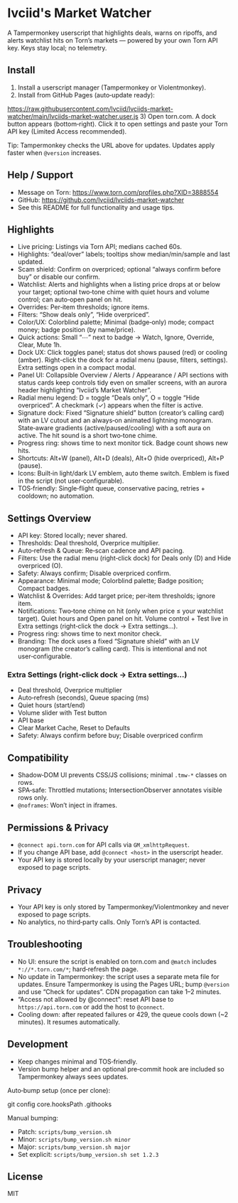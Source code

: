 # lvciid's Market Watcher

A Tampermonkey userscript that highlights deals, warns on ripoffs, and alerts watchlist hits on Torn’s markets — powered by your own Torn API key. Keys stay local; no telemetry.

## Install

1) Install a userscript manager (Tampermonkey or Violentmonkey).
2) Install from GitHub Pages (auto‑update ready):

https://raw.githubusercontent.com/lvciid/lvciids-market-watcher/main/lvciids-market-watcher.user.js
3) Open torn.com. A dock button appears (bottom‑right). Click it to open settings and paste your Torn API key (Limited Access recommended).

Tip: Tampermonkey checks the URL above for updates. Updates apply faster when `@version` increases.

## Help / Support

- Message on Torn: https://www.torn.com/profiles.php?XID=3888554
- GitHub: https://github.com/lvciid/lvciids-market-watcher
- See this README for full functionality and usage tips.

## Highlights

- Live pricing: Listings via Torn API; medians cached 60s.
- Highlights: “deal/over” labels; tooltips show median/min/sample and last updated.
- Scam shield: Confirm on overpriced; optional “always confirm before buy” or disable our confirm.
- Watchlist: Alerts and highlights when a listing price drops at or below your target; optional two‑tone chime with quiet hours and volume control; can auto‑open panel on hit.
- Overrides: Per‑item thresholds; ignore items.
- Filters: “Show deals only”, “Hide overpriced”.
- Color/UX: Colorblind palette; Minimal (badge‑only) mode; compact money; badge position (by name/price).
- Quick actions: Small “⋯” next to badge → Watch, Ignore, Override, Clear, Mute 1h.
- Dock UX: Click toggles panel; status dot shows paused (red) or cooling (amber). Right-click the dock for a radial menu (pause, filters, settings). Extra settings open in a compact modal.
- Panel UI: Collapsible Overview / Alerts / Appearance / API sections with status cards keep controls tidy even on smaller screens, with an aurora header highlighting “lvciid’s Market Watcher”.
- Radial menu legend: D = toggle “Deals only”, O = toggle “Hide overpriced”. A checkmark (✓) appears when the filter is active.
- Signature dock: Fixed “Signature shield” button (creator’s calling card) with an LV cutout and an always‑on animated lightning monogram. State‑aware gradients (active/paused/cooling) with a soft aura on active. The hit sound is a short two‑tone chime.
- Progress ring: shows time to next monitor tick. Badge count shows new hits.
- Shortcuts: Alt+W (panel), Alt+D (deals), Alt+O (hide overpriced), Alt+P (pause).
- Icons: Built‑in light/dark LV emblem, auto theme switch. Emblem is fixed in the script (not user‑configurable).
- TOS‑friendly: Single‑flight queue, conservative pacing, retries + cooldown; no automation.

## Settings Overview

- API key: Stored locally; never shared.
- Thresholds: Deal threshold, Overprice multiplier.
- Auto‑refresh & Queue: Re‑scan cadence and API pacing.
- Filters: Use the radial menu (right‑click dock) for Deals only (D) and Hide overpriced (O).
- Safety: Always confirm; Disable overpriced confirm.
- Appearance: Minimal mode; Colorblind palette; Badge position; Compact badges.
- Watchlist & Overrides: Add target price; per‑item thresholds; ignore item.
- Notifications: Two‑tone chime on hit (only when price ≤ your watchlist target). Quiet hours and Open panel on hit. Volume control + Test live in Extra settings (right‑click the dock → Extra settings…).
- Progress ring: shows time to next monitor check.
- Branding: The dock uses a fixed “Signature shield” with an LV monogram (the creator’s calling card). This is intentional and not user‑configurable.

### Extra Settings (right‑click dock → Extra settings…)
- Deal threshold, Overprice multiplier
- Auto‑refresh (seconds), Queue spacing (ms)
- Quiet hours (start/end)
- Volume slider with Test button
- API base
- Clear Market Cache, Reset to Defaults
- Safety: Always confirm before buy; Disable overpriced confirm

## Compatibility

- Shadow‑DOM UI prevents CSS/JS collisions; minimal `.tmw-*` classes on rows.
- SPA‑safe: Throttled mutations; IntersectionObserver annotates visible rows only.
- `@noframes`: Won’t inject in iframes.

## Permissions & Privacy

- `@connect api.torn.com` for API calls via `GM_xmlhttpRequest`.
- If you change API base, add `@connect <host>` in the userscript header.
- Your API key is stored locally by your userscript manager; never exposed to page scripts.

## Privacy

- Your API key is only stored by Tampermonkey/Violentmonkey and never exposed to page scripts.
- No analytics, no third‑party calls. Only Torn’s API is contacted.

## Troubleshooting

- No UI: ensure the script is enabled on torn.com and `@match` includes `*://*.torn.com/*`; hard‑refresh the page.
- No update in Tampermonkey: the script uses a separate meta file for updates. Ensure Tampermonkey is using the Pages URL; bump `@version` and use “Check for updates”. CDN propagation can take 1–2 minutes.
- “Access not allowed by @connect”: reset API base to `https://api.torn.com` or add the host to `@connect`.
- Cooling down: after repeated failures or 429, the queue cools down (~2 minutes). It resumes automatically.

## Development

- Keep changes minimal and TOS‑friendly.
- Version bump helper and an optional pre‑commit hook are included so Tampermonkey always sees updates.

Auto‑bump setup (once per clone):

  git config core.hooksPath .githooks

Manual bumping:

- Patch: `scripts/bump_version.sh`
- Minor: `scripts/bump_version.sh minor`
- Major: `scripts/bump_version.sh major`
- Set explicit: `scripts/bump_version.sh set 1.2.3`


## License

MIT
